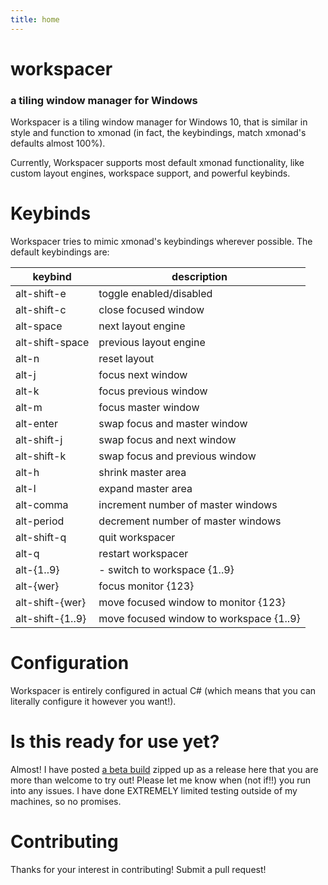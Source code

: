 ```yaml
---
title: home
---
```


# workspacer

### a tiling window manager for Windows

Workspacer is a tiling window manager for Windows 10, that is similar in style and function to xmonad (in fact, the keybindings, match xmonad's defaults almost 100%).

Currently, Workspacer supports most default xmonad functionality, like custom layout engines, workspace support, and powerful keybinds.

# Keybinds

Workspacer tries to mimic xmonad's keybindings wherever possible. The default keybindings are:

| keybind         | description     |
| --------------- | --------------- |
| alt-shift-e | toggle enabled/disabled |
| alt-shift-c | close focused window |
| alt-space | next layout engine |
| alt-shift-space | previous layout engine |
| alt-n | reset layout |
| alt-j | focus next window |
| alt-k | focus previous window |
| alt-m | focus master window |
| alt-enter | swap focus and master window |
| alt-shift-j | swap focus and next window |
| alt-shift-k | swap focus and previous window |
| alt-h | shrink master area |
| alt-l | expand master area |
| alt-comma | increment number of master windows |
| alt-period | decrement number of master windows |
| alt-shift-q | quit workspacer |
| alt-q | restart workspacer |
| alt-{1..9} | - switch to workspace {1..9} |
| alt-{wer} | focus monitor {123} |
| alt-shift-{wer} | move focused window to monitor {123} |
| alt-shift-{1..9} | move focused window to workspace {1..9} |

# Configuration

Workspacer is entirely configured in actual C# (which means that you can literally configure it however you want!).

# Is this ready for use yet?

Almost! I have posted [a beta build](https://github.com/rickbutton/Workspacer/releases) zipped up as a release here that you are more than welcome to try out! 
Please let me know when (not if!!) you run into any issues. I have done EXTREMELY limited testing outside of my machines, so no promises.

# Contributing

Thanks for your interest in contributing! Submit a pull request!

